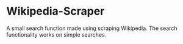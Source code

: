 # Wikipedia-Scraper
A small search function made using scraping Wikipedia.
The search functionality works on simple searches.
